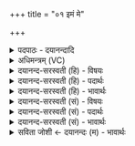 +++
title = "०१ इमं मे"

+++
<details><summary>पदपाठः - दयानन्दादि</summary>

इम॒म्। मे॒। व॒रु॒ण॒। श्रु॒धि। हव॑म्। अ॒द्य। च॒। मृ॒ड॒य॒। त्वाम्। अ॒व॒स्युः। आ। च॒के॒। १।
</details>

<details><summary>अधिमन्त्रम् (VC)</summary>

- वरुणो देवता
- शुनःशेप ऋषिः
- निचृद्गायत्री
- षड्जः
</details>

<details><summary>दयानन्द-सरस्वती (हि) - विषयः</summary>

अब इक्कीसवें अध्याय का आरम्भ है, इसके प्रथम मन्त्र में विद्वानों के विषय में कहा है ॥
</details>

<details><summary>दयानन्द-सरस्वती (हि) - पदार्थः</summary>

पदार्थान्वयभाषाः -  हे (वरुण) उत्तम विद्यावान् जन ! जो (अवस्युः) अपनी रक्षा की इच्छा करनेहारा मैं (इमम्) इस (त्वाम्) तुझ को (आ, चके) चाहता हूँ वह तू (मे) मेरी (हवम्) स्तुति को (श्रुधि) सुन (च) और (अद्य) आज मुझ को (मृडय) सुखी कर ॥१ ॥
</details>

<details><summary>दयानन्द-सरस्वती (हि) - भावार्थः</summary>

भावार्थभाषाः -  सब विद्या की इच्छावाले पुरुषों को चाहिए कि अनुक्रम से उपदेश करनेवाले बड़े विद्वान् की इच्छा करें, वह विद्यार्थियों के स्वाध्याय को सुन और उत्तम परीक्षा करके सब को आनन्दित करे ॥१ ॥
</details>

<details><summary>दयानन्द-सरस्वती (सं) - विषयः</summary>

अथ विद्वद्विषयमाह ॥
</details>

<details><summary>दयानन्द-सरस्वती (सं) - पदार्थः</summary>

पदार्थान्वयभाषाः -  हे वरुण! योऽवस्युरहमिमं त्वामाचके स त्वं मे हवं श्रुधि। अद्य मां मृडय च ॥१ ॥
</details>

<details><summary>दयानन्द-सरस्वती (सं) - भावार्थः</summary>

भावार्थभाषाः -  सर्वैर्विद्याकामैरनूचानो विद्वान् कमनीयः स विद्यार्थिनां स्वाध्यायं श्रुत्वा सुपरीक्ष्य सर्वानानन्दयेत् ॥१ ॥
</details>

<details><summary>सविता जोशी ← दयानन्दः (म) - भावार्थः</summary>

भावार्थभाषाः -  विद्यार्थ्यांनी विद्येचा उपदेश करणाऱ्या श्रेष्ठ विद्वानांकडून विद्या प्राप्त करण्याची इच्छा बाळगावी. विद्वानांनी विद्यार्थ्यांचा स्वाध्याय ऐकावा व उत्तम परीक्षा करून सर्वांना आनंदित करावे.
</details>